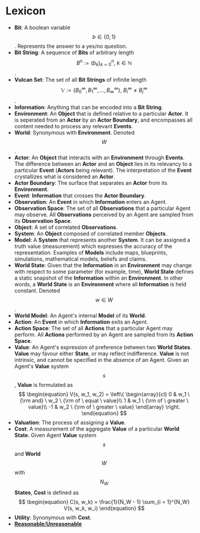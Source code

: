 # Lexicon

* __Bit__: A boolean variable $$ b \in \{ 0, 1 \} $$. Represents the answer to a yes/no question.
* __Bit String__: A sequence of __Bits__ of arbitrary length $$ B^n := (b_k)_{k=0}^n , \  k \in \mathbb{N} $$.
* __Vulcan Set__: The set of all __Bit Strings__ of infinite length $$ \mathbb{V} := \{ B_0^{\infty}, B_1^{\infty}, \dots, B_{\infty}^{\infty} \} , \ B_i^{\infty} \neq B_j^{\infty} $$.
* __Information__: Anything that can be encoded into a __Bit String__.
* __Environment__: An __Object__ that is defined relative to a particular __Actor__. It is seperated from an __Actor__ by an __Actor Boundary__, and encompasses all content needed to process any relevant __Events__.
* __World__: Synonymous with __Environment__. Denoted $$ W $$.
* __Actor__: An __Object__ that interacts with an __Environment__ through __Events__. The difference between an __Actor__ and an __Object__ lies in its relevancy to a particular __Event__ (__Actors__ being relevant). The interpretation of the __Event__ crystallizes what is considered an __Actor__.
* __Actor Boundary__: The surface that separates an __Actor__ from its __Environment__.
* __Event__: __Information__ that crosses the __Actor Boundary__.
* __Observation__: An __Event__ in which __Information__ enters an Agent.
* __Observation Space__: The set of all __Observations__ that a particular Agent may observe. All __Observations__ perceived by an Agent are sampled from its __Observation Space__.
* __Object__: A set of correlated __Observations__.
* __System__: An __Object__ composed of correlated member __Objects__.
* __Model__: A __System__ that represents another __System__. It can be assigned a truth value (measurement) which expresses the accuracy of the representation. Examples of __Models__ include maps, blueprints, simulations, mathematical models, beliefs and claims.
* __World State__: Given that the __Information__ in an __Environment__ may change with respect to some parameter (for example, time), __World State__ defines a static snapshot of the __Information__ within an __Environment__. In other words, a __World State__ is an __Environment__ where all __Information__ is held constant. Denoted $$ w \in W $$.
* __World Model__: An Agent's internal __Model__ of its __World__. 
* __Action__: An __Event__ in which __Information__ exits an Agent.
* __Action Space__: The set of all __Actions__ that a particular Agent may perform. All __Actions__ performed by an Agent are sampled from its __Action Space__.
* __Value__: An Agent's expression of preference between two __World States__. __Value__ may favour either __State__, or may reflect indifference. __Value__ is not intrinsic, and cannot be specified in the absence of an Agent. Given an Agent's __Value__ system $$ s $$, __Value__ is formulated as $$
\begin{equation}
V(s, w_1, w_2) = \left\{
\begin{array}{cl}
0 & w_1 \ {\rm and} \ w_2 \ {\rm of \ equal \ value}\\
1 & w_1 \ {\rm of \ greater \ value}\\
-1 & w_2 \ {\rm of \ greater \ value}
\end{array}
\right.
\end{equation}
$$
* __Valuation__: The process of assigning a __Value__.
* __Cost__: A measurement of the aggregate __Value__ of a particular __World State__. Given Agent __Value__ system $$ s $$ and __World__ $$ W $$ with $$ N_W$$ __States__, __Cost__ is defined as $$ 
\begin{equation}
C(s, w_k) = \frac{1}{N_W - 1} \sum_{i = 1}^{N_W} V(s, w_k, w_i) 
\end{equation}
$$
* __Utility__: Synonymous with __Cost__.
* [__Reasonable__/__Unreasonable__](Reasonable.md)
